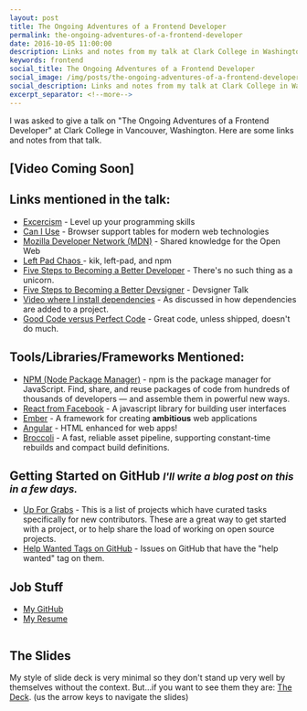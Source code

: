 ```yaml
---
layout: post
title: The Ongoing Adventures of a Frontend Developer
permalink: the-ongoing-adventures-of-a-frontend-developer
date: 2016-10-05 11:00:00
description: Links and notes from my talk at Clark College in Washington.
keywords: frontend
social_title: The Ongoing Adventures of a Frontend Developer
social_image: /img/posts/the-ongoing-adventures-of-a-frontend-developer.jpg
social_description: Links and notes from my talk at Clark College in Washington about what a day in the life of a frontend web developer is like.
excerpt_separator: <!--more-->
---
```


I was asked to give a talk on "The Ongoing Adventures of a Frontend Developer" at Clark College in Vancouver, Washington. Here are some links and notes from that talk.

<!--more-->

## [Video Coming Soon]

## Links mentioned in the talk:
* <a target="_blank" href="http://exercism.io/">Excercism</a> - Level up your programming skills
* <a target="_blank" href="http://caniuse.com/">Can I Use</a> - Browser support tables for modern web technologies
* <a target="_blank" href="https://developer.mozilla.org/en-US/">Mozilla Developer Network (MDN)</a> - Shared knowledge for the Open Web
* <a target="_blank" href="http://blog.npmjs.org/post/141577284765/kik-left-pad-and-npm">Left Pad Chaos </a> - kik, left-pad, and npm
* <a target="_blank" href="/five-steps-to-becoming-a-better-developer">Five Steps to Becoming a Better Developer</a> - There's no such thing as a unicorn.
* <a target="_blank" href="/devsigner2016">Five Steps to Becoming a Better Devsigner</a> - Devsigner Talk
* <a target="_blank" href="https://youtu.be/6FN7QU1ZxqA?list=PLHYmM0rBloyTelftsYtk93VgunoYmNkc5">Video where I install dependencies</a> - As discussed in how dependencies are added to a project.
* <a target="_blank" href="/good-quality-code-perfect-code">Good Code versus Perfect Code</a> - Great code, unless shipped, doesn't do much.

## Tools/Libraries/Frameworks Mentioned:
* <a target="_blank" href="https://www.npmjs.com/">NPM (Node Package Manager)</a> - npm is the package manager for JavaScript. Find, share, and reuse packages of code from hundreds of thousands of developers — and assemble them in powerful new ways.
* <a target="_blank" href="https://facebook.github.io/react/">React from Facebook</a> - A javascript library for building user interfaces
* <a target="_blank" href="http://emberjs.com/">Ember</a> - A framework for creating **ambitious** web applications
* <a target="_blank" href="https://angularjs.org/">Angular</a> - HTML enhanced for web apps!
* <a target="_blank" href="https://github.com/broccolijs/broccoli">Broccoli</a> - A fast, reliable asset pipeline, supporting constant-time rebuilds and compact build definitions.

## Getting Started on GitHub <small>*I'll write a blog post on this in a few days.*</small>
* <a target="_blank" href="http://up-for-grabs.net/#/">Up For Grabs</a> - This is a list of projects which have curated tasks specifically for new contributors. These are a great way to get started with a project, or to help share the load of working on open source projects.
* <a target="_blank" href="https://github.com/search?l=&p=2&q=state%3Aopen+label%3Ahelp-wanted&ref=advsearch&type=Issues&utf8=%E2%9C%93">Help Wanted Tags on GitHub</a> - Issues on GitHub that have the "help wanted" tag on them.

## Job Stuff
* <a target="_blank" href="https://github.com/peterramsing">My GitHub</a>
* <a target="_blank" href="http://peter.coffee/static/peter-ramsing-resume.pdf">My Resume</a>

<p style="text-align: center;">
  <img src="{{ site.baseurl }}/img/posts/the-ongoing-adventures-of-a-frontend-developer.jpg" alt="">
</p>

## The Slides
My style of slide deck is very minimal so they don't stand up very well by themselves without the context. But...if you want to see them they are: <a target="_blank" href="http://peter.coffee/static/talks/the-ongoing-adventures-of-a-front-end-developer/#/">The Deck</a>. (us the arrow keys to navigate the slides)
